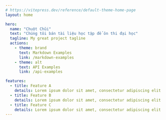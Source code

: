 ```yaml
---
# https://vitepress.dev/reference/default-theme-home-page
layout: home

hero:
  name: "Chuột Chũi"
  text: "Chúng tôi bán tài liệu học tập để ôn thi đại học"
  tagline: My great project tagline
  actions:
    - theme: brand
      text: Markdown Examples
      link: /markdown-examples
    - theme: alt
      text: API Examples
      link: /api-examples

features:
  - title: Feature A
    details: Lorem ipsum dolor sit amet, consectetur adipiscing elit
  - title: Feature B
    details: Lorem ipsum dolor sit amet, consectetur adipiscing elit
  - title: Feature C
    details: Lorem ipsum dolor sit amet, consectetur adipiscing elit
---
```


